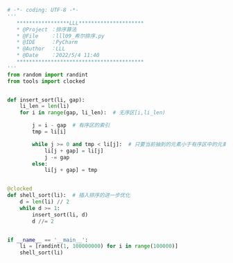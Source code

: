 
<BlogInfo id="1075" title="10.希尔排序" author="白日梦想猿" pv=0 read_times=0 pre_cost_time=0分47秒 category="排序算法" tag_list="['排序算法']" create_time="2022.05.04 11:40:54" update_time="2022.05.07 09:46:20" />

```python
# -*- coding: UTF-8 -*-
'''
   *****************LLL*********************
   * @Project ：排序算法                       
   * @File    ：lll09_希尔排序.py                  
   * @IDE     ：PyCharm             
   * @Author  ：LLL                         
   * @Date    ：2022/5/4 11:40             
   *****************************************
'''
from random import randint
from tools import clocked


def insert_sort(li, gap):
    li_len = len(li)
    for i in range(gap, li_len):  # 无序区[i,li_len)

        j = i - gap  # 有序区的索引
        tmp = li[i]

        while j >= 0 and tmp < li[j]:  # 只要当前抽到的元素小于有序区中的元素，有效区中的元素就后移gap位
            li[j + gap] = li[j]
            j -= gap
        else:
            li[j + gap] = tmp


@clocked
def shell_sort(li):  # 插入排序的进一步优化
    d = len(li) // 2
    while d >= 1:
        insert_sort(li, d)
        d //= 2


if __name__ == '__main__':
    li = [randint(1, 100000000) for i in range(100000)]
    shell_sort(li)

```
